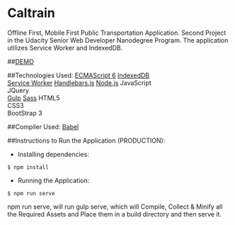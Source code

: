 # Caltrain 
Offline First, Mobile First Public Transportation Application. Second Project in the Udacity Senior Web Developer Nanodegree Program.
The application utilizes Service Worker and IndexedDB.

##[DEMO](https://offline-first-amr.herokuapp.com)  

##Technologies Used:
[ECMAScript 6](http://es6-features.org/)
[IndexedDB](https://developer.mozilla.org/en/docs/Web/API/IndexedDB_API)  
[Service Worker](https://developer.mozilla.org/en-US/docs/Web/API/Service_Worker_API)
[Handlebars.js](http://handlebarsjs.com/)
[Node.js](https://nodejs.org/en/)
JavaScript  
JQuery  
[Gulp](http://gulpjs.com/)
[Sass](http://sass-lang.com/)
HTML5  
CSS3  
BootStrap 3  

##Compiler Used:
[Babel](https://babeljs.io/)

##Instructions to Run the Application (PRODUCTION):
- Installing dependencies:
```{r, engine='bash', count_lines}
$ npm install
```

- Running the Application:
```{r, engine='bash', count_lines}
$ npm run serve
```
npm run serve, will run gulp serve, which will Compile, Collect & Minify all the Required Assets and Place them in a build directory and then serve it.


